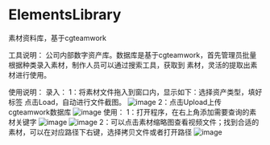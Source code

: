 # ElementsLibrary
素材资料库，基于cgteamwork

工具说明：
    公司内部数字资产库。数据库是基于cgteamwork，首先管理员批量根据种类录入素材，制作人员可以通过搜索工具，获取到
素材，灵活的提取出素材进行使用。

使用说明：
    录入：
        1：将素材文件拖入到窗口内，显示如下：选择资产类型，填好标签
点击Load，自动进行文件截图。
        ![image](https://github.com/WangTianX/ElementsLibrary/blob/master/image/20190610210007.png)
        2：点击Upload上传cgteamwork数据库
        ![image](https://github.com/WangTianX/ElementsLibrary/blob/master/image/20190610210019.png)
    使用：
        1：打开程序，在右上角添加需要查询的素材关键字
                ![image](https://github.com/WangTianX/ElementsLibrary/blob/master/image/20190610205243.png)
                ![image](https://github.com/WangTianX/ElementsLibrary/blob/master/image/20190610210007.png)
        2：可以点击素材缩略图查看视频文件；找到合适的素材，可以在对应路径下右键，选择拷贝文件或者打开路径
                ![image](https://github.com/WangTianX/ElementsLibrary/blob/master/image/20190610210019.png)
        